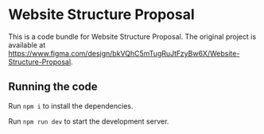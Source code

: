
  # Website Structure Proposal

  This is a code bundle for Website Structure Proposal. The original project is available at https://www.figma.com/design/bkVQhC5mTugRuJtFzyBw6X/Website-Structure-Proposal.

  ## Running the code

  Run `npm i` to install the dependencies.

  Run `npm run dev` to start the development server.
  
